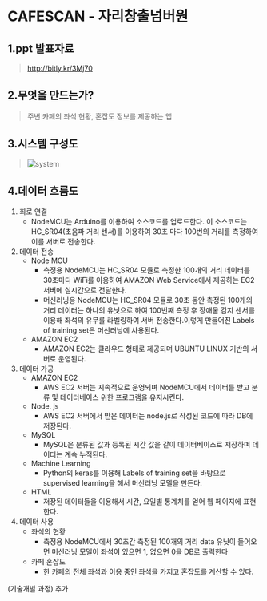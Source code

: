 CAFESCAN - 자리창출넘버원
=============

1.ppt 발표자료
-------------
>http://bitly.kr/3Mj70

2.무엇을 만드는가?
-------------
>주변 카페의 좌석 현황, 혼잡도 정보를 제공하는 앱

3.시스템 구성도
-------------
>![system](https://user-images.githubusercontent.com/48238562/56094223-d63bcb80-5f0c-11e9-9cd3-92a7245f1d84.png)

4.데이터 흐름도
-------------
1. 회로 연결
    - NodeMCU는 Arduino를 이용하여 소스코드를 업로드한다. 이 소스코드는 HC_SR04(초음파 거리 센서)를 이용하여 30초 마다 100번의 거리를 측정하여 이를 서버로 전송한다.
2. 데이터 전송
    - Node MCU
        + 측정용 NodeMCU는 HC_SR04 모듈로 측정한 100개의 거리 데이터를 30초마다 WiFi를 이용하여 AMAZON Web Service에서 제공하는 EC2 서버에 실시간으로 전달한다.
        + 머신러닝용 NodeMCU는 HC_SR04 모듈로 30초 동안 측정된 100개의 거리 데이터는 하나의 유닛으로 하여 100번째 측정 후 장애물 감지 센서를 이용해 좌석의 유무를 라벨링하여 서버 전송한다.이렇게 만들어진 Labels of training set은 머신러닝에 사용된다. 
    - AMAZON EC2
        + AMAZON EC2는 클라우드 형태로 제공되며 UBUNTU LINUX 기반의 서버로 운영된다.
3. 데이터 가공
    - AMAZON EC2
        + AWS EC2 서버는 지속적으로 운영되며 NodeMCU에서 데이터를 받고 분류 및 데이터베이스 위한 프로그램을 유지시킨다.
    - Node. js
        + AWS EC2 서버에서 받은 데이터는 node.js로 작성된 코드에 따라 DB에 저장된다.
    - MySQL
        + MySQL은 분류된 값과 등록된 시간 값을 같이 데이터베이스로 저장하며 데이터는 계속 누적된다.
    - Machine Learning
        + Python의 keras를 이용해 Labels of training set을 바탕으로 supervised learning을 해서 머신러닝 모델을 만든다.
    - HTML
        + 저장된 데이터들을 이용해서 시간, 요일별 통계치를 얻어 웹 페이지에 표현한다.
4. 데이터 사용
    - 좌석의 현황
        + 측정용 NodeMCU에서 30초간 측정된 100개의 거리 data 유닛이 들어오면 머신러닝 모델이 좌석이 있으면 1, 없으면 0을 DB로 출력한다
    - 카페 혼잡도
        + 한 카페의 전체 좌석과 이용 중인 좌석을 가지고 혼잡도를 계산할 수 있다.
       
(기술개발 과정)
추가
